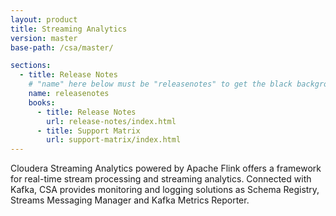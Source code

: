 ```yaml
---
layout: product
title: Streaming Analytics
version: master
base-path: /csa/master/

sections:
  - title: Release Notes
    # "name" here below must be "releasenotes" to get the black background
    name: releasenotes
    books:
      - title: Release Notes
        url: release-notes/index.html
      - title: Support Matrix
        url: support-matrix/index.html
---
```

Cloudera Streaming Analytics powered by Apache Flink offers a framework
for real-time stream processing and streaming analytics. Connected with
Kafka, CSA provides monitoring and logging solutions as Schema Registry,
Streams Messaging Manager and Kafka Metrics Reporter.
